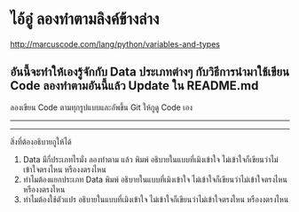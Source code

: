 
#  ไอ้อู๋ ลองทำตามลิงค์ข้างล่าง
http://marcuscode.com/lang/python/variables-and-types
## อันนี้จะทำให้เองรู้จักกับ Data ประเภทต่างๆ กับวิธีการนำมาใช้เขียน Code ลองทำตามอันนี้แล้ว Update ใน README.md

ลองเขียน Code ตามทุกรูปแบบและอัพขึ้น Git ให้กูดู Code เอง

-------------------------------
-------------------------------
สิ่งที่ต้องอธิบายกูให้ได้
1. Data มีกี่ประเภทไรมั่ง ลองทำตาม แล้ว พิมพ์ อธิบายในแบบที่เมิงเข้าใจ ไม่เข้าใจก็เขียนว่าไม่เข้าใจตรงไหน หรืองงตรงไหน
2. ทำไมต้องแยกประเภท Data พิมพ์ อธิบายในแบบที่เมิงเข้าใจ ไม่เข้าใจก็เขียนว่าไม่เข้าใจตรงไหน หรืองงตรงไหน
3. ทำไมต้องใช้ตัวแปร อธิบายในแบบที่เมิงเข้าใจ ไม่เข้าใจก็เขียนว่าไม่เข้าใจตรงไหน หรืองงตรงไหน







